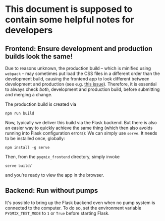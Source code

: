 # This document is supposed to contain some helpful notes for developers

## Frontend: Ensure development and production builds look the same!

Due to reasons unknown, the production build – which is minified using
`webpack` – may sometimes put load the CSS files in a different order than
the development build, causing the frontend app to look different between
development and production
(see e.g. [this issue](https://github.com/psyfood/pyqmix-web/issues/41)).
Therefore, it is essential to always check
_both_, development and production build, before submitting and merging a
change.

The production build is created via

```
npm run build
```

Now, typically we deliver this build via the Flask backend. But there is also
an easier way to quickly achieve the same thing (which then also avoids
running into Flask configuration errors): We can simply use `serve`. It needs
to be installed once, globally:

```
npm install -g serve
```

Then, from the `pyqmix_frontend` directory, simply invoke

```
serve build/
```
and you're ready to view the app in the browser.


## Backend: Run without pumps

It's possible to bring up the Flask backend even when no pump system is
connected to the computer. To do so, set the environment variable
`PYQMIX_TEST_MODE` to `1` or `True` before starting Flask.
